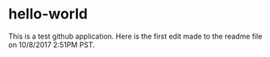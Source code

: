 # hello-world
This is a test github application.
Here is the first edit made to the readme file on 10/8/2017 2:51PM PST.
